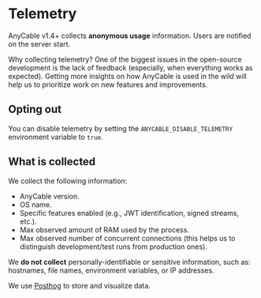 # Telemetry

AnyCable v1.4+ collects **anonymous usage** information. Users are notified on the server start.

Why collecting telemetry? One of the biggest issues in the open-source development is the lack of feedback (especially, when everything works as expected). Getting more insights on how AnyCable is used in the wild will help us to prioritize work on new features and improvements.

## Opting out

You can disable telemetry by setting the `ANYCABLE_DISABLE_TELEMETRY` environment variable to `true`.

## What is collected

We collect the following information:

- AnyCable version.
- OS name.
- Specific features enabled (e.g., JWT identification, signed streams, etc.).
- Max observed amount of RAM used by the process.
- Max observed number of concurrent connections (this helps us to distinguish development/test runs from production ones).

We **do not collect** personally-identifiable or sensitive information, such as: hostnames, file names, environment variables, or IP addresses.

We use [Posthog](https://posthog.com/) to store and visualize data.
